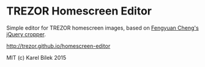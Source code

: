 TREZOR Homescreen Editor
========================

Simple editor for TREZOR homescreen images, based on [Fengyuan Cheng's jQuery cropper](https://github.com/fengyuanchen/cropper).

http://trezor.github.io/homescreen-editor

MIT (c) Karel Bílek 2015
